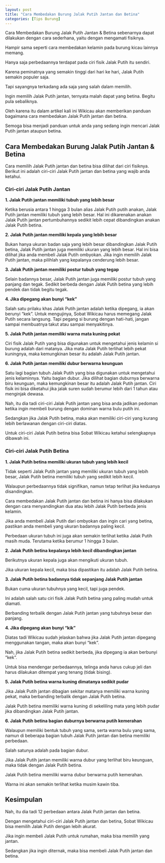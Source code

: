 ```yaml
---
layout: post
title: "Cara Membedakan Burung Jalak Putih Jantan dan Betina"
categories: [Tips Burung]
---
```


Cara Membedakan Burung Jalak Putih Jantan & Betina sebenarnya dapat dilakukan dengan cara sederhana, yaitu dengan mengamati fisiknya.

Hampir sama seperti cara membedakan kelamin pada burung kicau lainnya memang.

Hanya saja perbedaannya terdapat pada ciri fisik Jalak Putih itu sendiri.

Karena peminatnya yang semakin tinggi dari hari ke hari, Jalak Putih semakin populer saja.

Tapi sayangnya terkadang ada saja yang salah dalam memilih.

Ingin memilih Jalak Putih jantan, ternyata malah dapat yang betina. Begitu pula sebaliknya.

Oleh karena itu dalam artikel kali ini Wikicau akan memberikan panduan bagaimana cara membedakan Jalak Putih jantan dan betina.

Semoga bisa menjadi panduan untuk anda yang sedang ingin mencari Jalak Putih jantan ataupun betina.

## Cara Membedakan Burung Jalak Putih Jantan & Betina

Cara memilih Jalak Putih jantan dan betina bisa dilihat dari ciri fisiknya. Berikut ini adalah ciri-ciri Jalak Putih jantan dan betina yang wajib anda ketahui.

### Ciri-ciri Jalak Putih Jantan

**1. Jalak Putih jantan memiliki tubuh yang lebih besar**

Ketika berusia antara 1 hingga 3 bulan alias Jalak Putih putih anakan, Jalak Putih jantan memiliki tubuh yang lebih besar. Hal ini dikarenakan anakan Jalak Putih jantan pertumbuhannya sedikit lebih cepat dibandingkan anakan Jalak Putih betina.

**2. Jalak Putih jantan memiliki kepala yang lebih besar**

Bukan hanya ukuran badan saja yang lebih besar dibandingkan Jalak Putih betina, Jalak Putih jantan juga memiliki ukuran yang lebih besar. Hal ini bisa dilihat jika anda membeli Jalak Putih ombyokan. Jika ingin memilih Jalak Putih jantan, maka pilihlah yang kepalanya cenderung lebih besar.

**3. Jalak Putih jantan memiliki postur tubuh yang tegap**

Selain badannya besar, Jalak Putih jantan juga memiliki postur tubuh yang panjang dan tegak. Sedikit berbeda dengan Jalak Putih betina yang lebih pendek dan tidak begitu tegak.

**4. Jika dipegang akan bunyi “kek”**

Salah satu prilaku khas Jalak Putih jantan adalah ketika dipegang, ia akan berunyi “kek”. Untuk mengujinya, Sobat Wikicau harus memegang Jalak Putih secara langsung. Tapi pegang si burung dengan hati-hati, jangan sampai membuatnya takut atau sampai menyakitinya.

**5. Jalak Putih jantan memiliki warna mata kuning pekat**

Ciri fisik Jalak Putih yang bisa digunakan untuk mengetahui jenis kelamin si burung adalah dari matanya. Jika mata Jalak Putih terlihat lebih pekat kuningnya, maka kemungkinan besar itu adalah Jalak Putih jantan.

**6. Jalak Putih jantan memiliki dubur berwarna keunguan**

Satu lagi bagian tubuh Jalak Putih yang bisa digunakan untuk mengetahui jenis kelaminnya. Yaitu bagian dubur. Jika dilihat bagian duburnya berwarna biru keunguan, maka kemungkinan besar itu adalah Jalak Putih jantan. Ciri fisik ini bisa diketahui jika jalak suren sudah berumur lebih dari 1 tahun atau menginjak dewasa.

Nah, itu dia tadi ciri-ciri Jalak Putih jantan yang bisa anda jadikan pedoman ketika ingin membeli burung dengan dominan warna bulu putih ini.

Sedangkan jika Jalak Putih betina, maka akan memiliki ciri-ciri yang kurang lebih berlawanan dengan ciri-ciri diatas.

Untuk ciri-ciri Jalak Putih betina bisa Sobat Wikicau ketahui selengkapnya dibawah ini.

### Ciri-ciri Jalak Putih Betina

**1. Jalak Putih betina memiliki ukuran tubuh yang lebih kecil**

Tidak seperti Jalak Putih jantan yang memiliki ukuran tubuh yang lebih besar, Jalak Putih betina memiliki tubuh yang sedikit lebih kecil.

Walaupun perbedaannya tidak signifikan, namun tetap terlihat jika keduanya disandingkan.

Cara membedakan Jalak Putih jantan dan betina ini hanya bisa dilakukan dengan cara menyandingkan dua atau lebih Jalak Putih berbeda jenis kelamin.

Jika anda membeli Jalak Putih dari ombyokan dan ingin cari yang betina, pastikan anda membeli yang ukuran badannya paling kecil.

Perbedaan ukuran tubuh ini juga akan semakin terlihat ketika Jalak Putih masih muda. Terutama ketika berumur 1 hingga 3 bulan.

**2. Jalak Putih betina kepalanya lebih kecil dibandingkan jantan**

Berikutnya ukuran kepala juga akan mengikuti ukuran tubuh.

Jika ukuran kepala kecil, maka bisa dipastikan itu adalah Jalak Putih betina.

**3. Jalak Putih betina badannya tidak sepanjang Jalak Putih jantan**

Bukan cuma ukuran tubuhnya yang kecil, tapi juga pendek.

Ini adalah salah satu ciri fisik Jalak Putih betina yang paling mudah untuk diamati.

Berbanding terbalik dengan Jalak Putih jantan yang tubuhnya besar dan panjang.

**4. Jika dipegang akan bunyi “kik”**

Diatas tadi Wikicau sudah jelaskan bahwa jika Jalak Putih jantan dipegang menggunakan tangan, maka akan bunyi “kek”.

Nah, jika Jalak Putih betina sedikit berbeda, jika dipegang ia akan berbunyi “kek”.

Untuk bisa mendengar perbedaannya, telinga anda harus cukup jeli dan harus dilakukan ditempat yang tenang (tidak bising).

**5. Jalak Putih betina warna kuning dimatanya sedikit pudar**

Jika Jalak Putih jantan dibagian sekitar matanya memiliki warna kuning pekat, maka berbanding terbalik dengan Jalak Putih betina.

Jalak Putih betina memiliki warna kuning di sekeliling mata yang lebih pudar jika dibandingkan Jalak Putih jantan.

**6. Jalak Putih betina bagian duburnya berwarna putih kemerahan**

Walaupun memiliki bentuk tubuh yang sama, serta warna bulu yang sama, namun di beberapa bagian tubuh Jalak Putih jantan dan betina memiliki perbedaan.

Salah satunya adalah pada bagian dubur.

Jika Jalak Putih jantan memiliki warna dubur yang terlihat biru keunguan, maka tidak dengan Jalak Putih betina.

Jalak Putih betina memiliki warna dubur berwarna putih kemerahan.

Warna ini akan semakin terlihat ketika musim kawin tiba.

## Kesimpulan

Nah, itu dia tadi 12 perbedaan antara Jalak Putih jantan dan betina.

Dengan mengetahui ciri-ciri Jalak Putih jantan dan betina, Sobat Wikicau bisa memilih Jalak Putih dengan lebih akurat.

Jika ingin membeli Jalak Putih untuk rumahan, maka bisa memilih yang jantan.

Sedangkan jika ingin diternak, maka bisa membeli Jalak Putih jantan dan betina.